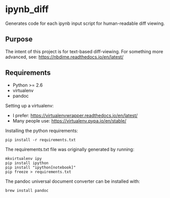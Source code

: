 ipynb_diff
==========

Generates code for each ipynb input script for human-readable diff viewing.

Purpose
-------

The intent of this project is for text-based diff-viewing. For something
more advanced, see: https://nbdime.readthedocs.io/en/latest/

Requirements
------------

* Python >= 2.6
* virtualenv
* pandoc

Setting up a virtualenv:
* I prefer: https://virtualenvwrapper.readthedocs.io/en/latest/
* Many people use: https://virtualenv.pypa.io/en/stable/

Installing the python requirements:
```
pip install -r requirements.txt
```

The requirements.txt file was originally generated by running:
```
mkvirtualenv ipy
pip install ipython
pip install "ipython[notebook]"
pip freeze > requirements.txt
```

The pandoc universal document converter can be installed with:
```
brew install pandoc
```
